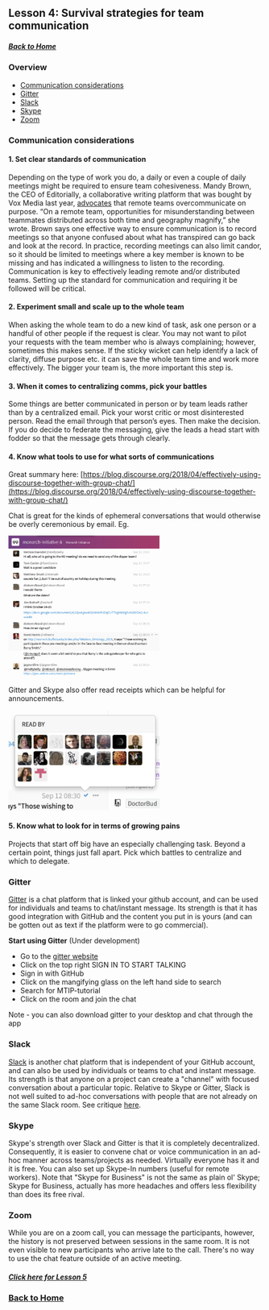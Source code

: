 ## Lesson 4: Survival strategies for team communication
##### [Back to Home](../index.md)

### Overview
- [Communication considerations](#communication)
- [Gitter](#gitter)
- [Slack](#slack)
- [Skype](#skype)
- [Zoom](#zoom)


### Communication considerations

#### 1. Set clear standards of communication

Depending on the type of work you do, a daily or even a couple of daily meetings might be required to ensure team cohesiveness. Mandy Brown, the CEO of Editorially, a collaborative writing platform that was bought by Vox Media last year, [advocates](http://stet.editorially.com/articles/making-remote-teams-work/) that remote teams overcommunicate on purpose. “On a remote team, opportunities for misunderstanding between teammates distributed across both time and geography magnify,” she wrote. Brown says one effective way to ensure communication is to record meetings so that anyone confused about what has transpired can go back and look at the record. In practice, recording meetings can also limit candor, so it should be limited to meetings where a key member is known to be missing and has indicated a willingness to listen to the recording. Communication is key to effectively leading remote and/or distributed teams. Setting up the standard for communication and requiring it be followed will be critical.

#### 2. Experiment small and scale up to the whole team

When asking the whole team to do a new kind of task, ask one person or a handful of other people if the request is clear. You may not want to pilot your requests with the team member who is always complaining; however, sometimes this makes sense. If the sticky wicket can help identify a lack of clarity, diffuse purpose etc. it can save the whole team time and work more effectively. The bigger your team is, the more important this step is.

#### 3. When it comes to centralizing comms, pick your battles

Some things are better communicated in person or by team leads rather than by a centralized email. Pick your worst critic or most disinterested person. Read the email through that person’s eyes. Then make the decision. If you do decide to federate the messaging, give the leads a head start with fodder so that the message gets through clearly.

#### 4. Know what tools to use for what sorts of communications

Great summary here: [https://blog.discourse.org/2018/04/effectively-using-discourse-together-with-group-chat/](https://blog.discourse.org/2018/04/effectively-using-discourse-together-with-group-chat/)

Chat is great for the kinds of ephemeral conversations that would otherwise be overly ceremonious by email.
Eg. 

<img src="../other-images/ephemeral_convo.png" width="300" />

Gitter and Skype also offer read receipts which can be helpful for announcements.

<img src="../other-images/read_receipt_gitter.png" width="300" />

#### 5. Know what to look for in terms of growing pains

Projects that start off big have an especially challenging task. Beyond a certain point, things just fall apart. Pick which battles to centralize and which to delegate.

### Gitter

[Gitter](https://gitter.im/) is a chat platform that is linked your github account, and can be used for individuals and teams to chat/instant message. Its strength is that it has good integration with GitHub and the content you put in is yours (and can be gotten out as text if the platform were to go commercial).

**Start using Gitter**
(Under development)

- Go to the [gitter website](https://gitter.im/)
- Click on the top right SIGN IN TO START TALKING
- Sign in with GitHub
- Click on the mangifying glass on the left hand side to search
- Search for MTIP-tutorial
- Click on the room and join the chat

Note - you can also download gitter to your desktop and chat through the app

### Slack

[Slack](https://slack.com/) is another chat platform that is independent of your GitHub account, and can also be used by individuals or teams to chat and instant message. Its strength is that anyone on a project can create a "channel" with focused conversation about a particular topic. Relative to Skype or Gitter, Slack is not well suited to ad-hoc conversations with people that are not already on the same Slack room. See critique [here](https://www.quora.com/What-are-the-pros-and-cons-of-Gitter-vs-Slack).

### Skype
Skype's strength over Slack and Gitter is that it is completely decentralized. Consequently, it is easier to convene chat or voice communication in an ad-hoc manner across teams/projects as needed. Virtually everyone has it and it is free. You can also set up Skype-In numbers (useful for remote workers). Note that "Skype for Business" is not the same as plain ol' Skype; Skype for Business, actually has more headaches and offers less flexibility than does its free rival.

### Zoom
While you are on a zoom call, you can message the participants, however, the history is not preserved between sessions in the same room. It is not even visible to new participants who arrive late to the call. There's no way to use the chat feature outside of an active meeting.

##### [Click here for Lesson 5](https://data2health.github.io/mtip-tutorial/lessons/Lesson5.html) 
### [Back to Home](../index)
